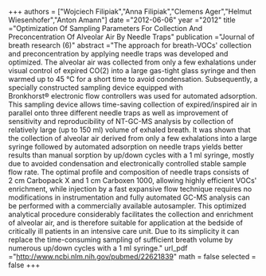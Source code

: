 
+++
authors = ["Wojciech Filipiak","Anna Filipiak","Clemens Ager","Helmut Wiesenhofer","Anton Amann"]
date ="2012-06-06"
year ="2012"
title ="Optimization Of Sampling Parameters For Collection And Preconcentration Of Alveolar Air By Needle Traps"
publication ="Journal of breath research (6)"
abstract ="The approach for breath-VOCs' collection and preconcentration by applying needle traps was developed and optimized. The alveolar air was collected from only a few exhalations under visual control of expired CO(2) into a large gas-tight glass syringe and then warmed up to 45 °C for a short time to avoid condensation. Subsequently, a specially constructed sampling device equipped with Bronkhorst® electronic flow controllers was used for automated adsorption. This sampling device allows time-saving collection of expired/inspired air in parallel onto three different needle traps as well as improvement of sensitivity and reproducibility of NT-GC-MS analysis by collection of relatively large (up to 150 ml) volume of exhaled breath. It was shown that the collection of alveolar air derived from only a few exhalations into a large syringe followed by automated adsorption on needle traps yields better results than manual sorption by up/down cycles with a 1 ml syringe, mostly due to avoided condensation and electronically controlled stable sample flow rate. The optimal profile and composition of needle traps consists of 2 cm Carbopack X and 1 cm Carboxen 1000, allowing highly efficient VOCs' enrichment, while injection by a fast expansive flow technique requires no modifications in instrumentation and fully automated GC-MS analysis can be performed with a commercially available autosampler. This optimized analytical procedure considerably facilitates the collection and enrichment of alveolar air, and is therefore suitable for application at the bedside of critically ill patients in an intensive care unit. Due to its simplicity it can replace the time-consuming sampling of sufficient breath volume by numerous up/down cycles with a 1 ml syringe."
url_pdf ="http://www.ncbi.nlm.nih.gov/pubmed/22621839"
math = false
selected = false
+++
